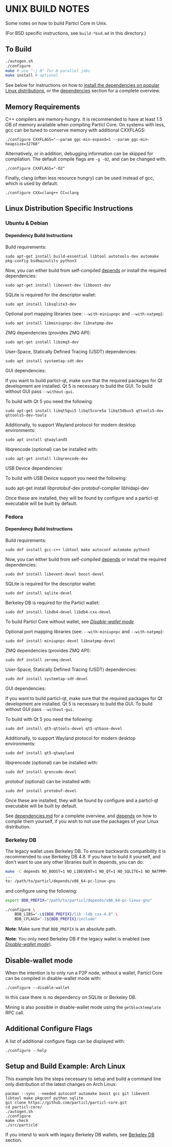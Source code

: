 UNIX BUILD NOTES
====================
Some notes on how to build Particl Core in Unix.

(For BSD specific instructions, see `build-*bsd.md` in this directory.)

To Build
---------------------

```bash
./autogen.sh
./configure
make # use "-j N" for N parallel jobs
make install # optional
```

See below for instructions on how to [install the dependencies on popular Linux
distributions](#linux-distribution-specific-instructions), or the
[dependencies](#dependencies) section for a complete overview.

## Memory Requirements

C++ compilers are memory-hungry. It is recommended to have at least 1.5 GB of
memory available when compiling Particl Core. On systems with less, gcc can be
tuned to conserve memory with additional CXXFLAGS:


    ./configure CXXFLAGS="--param ggc-min-expand=1 --param ggc-min-heapsize=32768"

Alternatively, or in addition, debugging information can be skipped for compilation. The default compile flags are
`-g -O2`, and can be changed with:

    ./configure CXXFLAGS="-O2"

Finally, clang (often less resource hungry) can be used instead of gcc, which is used by default:

    ./configure CXX=clang++ CC=clang

## Linux Distribution Specific Instructions

### Ubuntu & Debian

#### Dependency Build Instructions

Build requirements:

    sudo apt-get install build-essential libtool autotools-dev automake pkg-config bsdmainutils python3

Now, you can either build from self-compiled [depends](#dependencies) or install the required dependencies:

    sudo apt-get install libevent-dev libboost-dev

SQLite is required for the descriptor wallet:

    sudo apt install libsqlite3-dev

Optional port mapping libraries (see: `--with-miniupnpc` and `--with-natpmp`):

    sudo apt install libminiupnpc-dev libnatpmp-dev

ZMQ dependencies (provides ZMQ API):

    sudo apt-get install libzmq3-dev

User-Space, Statically Defined Tracing (USDT) dependencies:

    sudo apt install systemtap-sdt-dev

GUI dependencies:

If you want to build particl-qt, make sure that the required packages for Qt development
are installed. Qt 5 is necessary to build the GUI.
To build without GUI pass `--without-gui`.

To build with Qt 5 you need the following:

    sudo apt-get install libqt5gui5 libqt5core5a libqt5dbus5 qttools5-dev qttools5-dev-tools

Additionally, to support Wayland protocol for modern desktop environments:

    sudo apt install qtwayland5

libqrencode (optional) can be installed with:

    sudo apt-get install libqrencode-dev

USB Device dependencies:

To build with USB Device support you need the following:

sudo apt-get install libprotobuf-dev protobuf-compiler libhidapi-dev

Once these are installed, they will be found by configure and a particl-qt executable will be
built by default.


### Fedora

#### Dependency Build Instructions

Build requirements:

    sudo dnf install gcc-c++ libtool make autoconf automake python3

Now, you can either build from self-compiled [depends](#dependencies) or install the required dependencies:

    sudo dnf install libevent-devel boost-devel

SQLite is required for the descriptor wallet:

    sudo dnf install sqlite-devel

Berkeley DB is required for the Particl wallet:

    sudo dnf install libdb4-devel libdb4-cxx-devel

To build Particl Core without wallet, see [*Disable-wallet mode*](#disable-wallet-mode)

Optional port mapping libraries (see: `--with-miniupnpc` and `--with-natpmp`):

    sudo dnf install miniupnpc-devel libnatpmp-devel

ZMQ dependencies (provides ZMQ API):

    sudo dnf install zeromq-devel

User-Space, Statically Defined Tracing (USDT) dependencies:

    sudo dnf install systemtap-sdt-devel

GUI dependencies:

If you want to build particl-qt, make sure that the required packages for Qt development
are installed. Qt 5 is necessary to build the GUI.
To build without GUI pass `--without-gui`.

To build with Qt 5 you need the following:

    sudo dnf install qt5-qttools-devel qt5-qtbase-devel

Additionally, to support Wayland protocol for modern desktop environments:

    sudo dnf install qt5-qtwayland

libqrencode (optional) can be installed with:

    sudo dnf install qrencode-devel

protobuf (optional) can be installed with:

    sudo dnf install protobuf-devel

Once these are installed, they will be found by configure and a particl-qt executable will be
built by default.


See [dependencies.md](dependencies.md) for a complete overview, and
[depends](/depends/README.md) on how to compile them yourself, if you wish to
not use the packages of your Linux distribution.

### Berkeley DB

The legacy wallet uses Berkeley DB. To ensure backwards compatibility it is
recommended to use Berkeley DB 4.8. If you have to build it yourself, and don't
want to use any other libraries built in depends, you can do:
```bash
make -C depends NO_BOOST=1 NO_LIBEVENT=1 NO_QT=1 NO_SQLITE=1 NO_NATPMP=1 NO_UPNP=1 NO_ZMQ=1 NO_USDT=1
...
to: /path/to/particl/depends/x86_64-pc-linux-gnu
```
and configure using the following:
```bash
export BDB_PREFIX="/path/to/particl/depends/x86_64-pc-linux-gnu"

./configure \
    BDB_LIBS="-L${BDB_PREFIX}/lib -ldb_cxx-4.8" \
    BDB_CFLAGS="-I${BDB_PREFIX}/include"
```

**Note**: Make sure that `BDB_PREFIX` is an absolute path.

**Note**: You only need Berkeley DB if the legacy wallet is enabled (see [*Disable-wallet mode*](#disable-wallet-mode)).

Disable-wallet mode
--------------------
When the intention is to only run a P2P node, without a wallet, Particl Core can
be compiled in disable-wallet mode with:

    ./configure --disable-wallet

In this case there is no dependency on SQLite or Berkeley DB.

Mining is also possible in disable-wallet mode using the `getblocktemplate` RPC call.

Additional Configure Flags
--------------------------
A list of additional configure flags can be displayed with:

    ./configure --help


Setup and Build Example: Arch Linux
-----------------------------------
This example lists the steps necessary to setup and build a command line only distribution of the latest changes on Arch Linux:

    pacman --sync --needed autoconf automake boost gcc git libevent libtool make pkgconf python sqlite
    git clone https://github.com/particl/particl-core.git
    cd particl-core/
    ./autogen.sh
    ./configure
    make check
    ./src/particld

If you intend to work with legacy Berkeley DB wallets, see [Berkeley DB](#berkeley-db) section.

